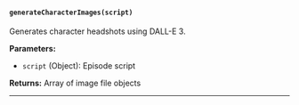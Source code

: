 #### `generateCharacterImages(script)`

Generates character headshots using DALL-E 3.

**Parameters:**

- `script` (Object): Episode script

**Returns:** Array of image file objects

---
